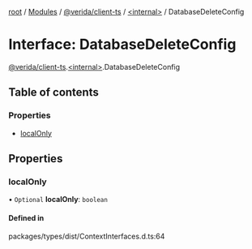 [root](../README.md) / [Modules](../modules.md) / [@verida/client-ts](../modules/verida_client_ts.md) / [<internal\>](../modules/verida_client_ts._internal_.md) / DatabaseDeleteConfig

# Interface: DatabaseDeleteConfig

[@verida/client-ts](../modules/verida_client_ts.md).[<internal\>](../modules/verida_client_ts._internal_.md).DatabaseDeleteConfig

## Table of contents

### Properties

- [localOnly](verida_client_ts._internal_.DatabaseDeleteConfig.md#localonly)

## Properties

### localOnly

• `Optional` **localOnly**: `boolean`

#### Defined in

packages/types/dist/ContextInterfaces.d.ts:64
